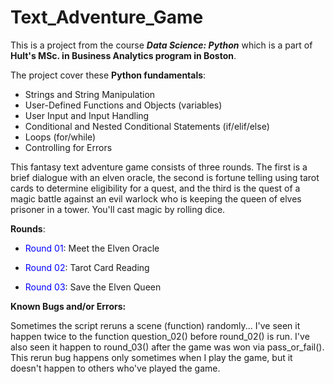 # Text_Adventure_Game

This is a project from the course ***Data Science: Python*** which is a part of **Hult's MSc. in Business Analytics program in Boston**.

The project cover these **Python fundamentals**:

- Strings and String Manipulation
- User-Defined Functions and Objects (variables)
- User Input and Input Handling
- Conditional and Nested Conditional Statements (if/elif/else)
- Loops (for/while)
- Controlling for Errors

This fantasy text adventure game consists of three rounds. The first is a brief dialogue with an elven oracle, the second is fortune telling using tarot cards to determine eligibility for a quest, and the third is the quest of a magic battle against an evil warlock who is keeping the queen of elves prisoner in a tower. You'll cast magic by rolling dice. 

<b>Rounds</b>:

- <font color='blue'>Round 01</font>: Meet the Elven Oracle 

- <font color='blue'>Round 02</font>: Tarot Card Reading

- <font color='blue'>Round 03</font>: Save the Elven Queen



<b>Known Bugs and/or Errors:</b>

Sometimes the script reruns a scene (function) randomly... 
I've seen it happen twice to the function question_02() before round_02() is run.
I've also seen it happen to round_03() after the game was won via pass_or_fail().
This rerun bug happens only sometimes when I play the game, but it doesn't happen
to others who've played the game.


